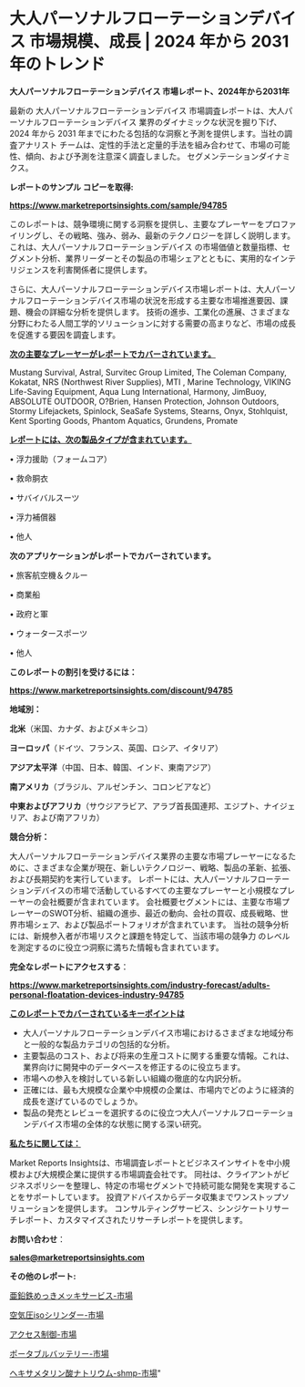 # 大人パーソナルフローテーションデバイス 市場規模、成長 | 2024 年から 2031 年のトレンド

<strong>大人パーソナルフローテーションデバイス 市場レポート、2024年から2031年</strong>

最新の 大人パーソナルフローテーションデバイス 市場調査レポートは、大人パーソナルフローテーションデバイス 業界のダイナミックな状況を掘り下げ、2024 年から 2031 年までにわたる包括的な洞察と予測を提供します。当社の調査アナリスト チームは、定性的手法と定量的手法を組み合わせて、市場の可能性、傾向、および予測を注意深く調査しました。 セグメンテーションダイナミクス。



<strong>レポートのサンプル コピーを取得:</strong> <a href=https://www.marketreportsinsights.com/sample/94785>

<strong><u>https://www.marketreportsinsights.com/sample/94785</u></strong></a>

このレポートは、競争環境に関する洞察を提供し、主要なプレーヤーをプロファイリングし、その戦略、強み、弱み、最新のテクノロジーを詳しく説明します。 これは、大人パーソナルフローテーションデバイス の市場価値と数量指標、セグメント分析、業界リーダーとその製品の市場シェアとともに、実用的なインテリジェンスを利害関係者に提供します。

さらに、大人パーソナルフローテーションデバイス市場レポートは、大人パーソナルフローテーションデバイス市場の状況を形成する主要な市場推進要因、課題、機会の詳細な分析を提供します。 技術の進歩、工業化の進展、さまざまな分野にわたる人間工学的ソリューションに対する需要の高まりなど、市場の成長を促進する要因を調査します。



<strong><u>次の主要なプレーヤーがレポートでカバーされています。</u></strong>

Mustang Survival, Astral, Survitec Group Limited, The Coleman Company, Kokatat, NRS (Northwest River Supplies), MTI , Marine Technology, VIKING Life-Saving Equipment, Aqua Lung International, Harmony, JimBuoy, ABSOLUTE OUTDOOR, O?Brien, Hansen Protection, Johnson Outdoors, Stormy Lifejackets, Spinlock, SeaSafe Systems, Stearns, Onyx, Stohlquist, Kent Sporting Goods, Phantom Aquatics, Grundens, Promate



<strong><u><b>レポートには、次の製品タイプが含まれています。</b></u></strong>

• 浮力援助（フォームコア）

• 救命胴衣

• サバイバルスーツ

• 浮力補償器

• 他人



<strong><b>次のアプリケーションがレポートでカバーされています。</b></strong>

• 旅客航空機＆クルー

• 商業船

• 政府と軍

• ウォータースポーツ

• 他人



<strong><b>このレポートの割引を受けるには：</b></strong><a href=https://www.marketreportsinsights.com/discount/94785>

<strong><u>https://www.marketreportsinsights.com/discount/94785</u></strong></a>



<strong>地域別：</strong>



<strong>北米</strong>（米国、カナダ、およびメキシコ）



<strong>ヨーロッパ</strong>（ドイツ、フランス、英国、ロシア、イタリア）



<strong>アジア太平洋</strong>（中国、日本、韓国、インド、東南アジア）



<strong>南アメリカ</strong>（ブラジル、アルゼンチン、コロンビアなど）



<strong>中東およびアフリカ</strong>（サウジアラビア、アラブ首長国連邦、エジプト、ナイジェリア、および南アフリカ）



<strong>競合分析：</strong>

大人パーソナルフローテーションデバイス業界の主要な市場プレーヤーになるために、さまざまな企業が現在、新しいテクノロジー、戦略、製品の革新、拡張、および長期契約を実行しています。 レポートには、大人パーソナルフローテーションデバイスの市場で活動しているすべての主要なプレーヤーと小規模なプレーヤーの会社概要が含まれています。 会社概要セグメントには、主要な市場プレーヤーのSWOT分析、組織の進歩、最近の動向、会社の買収、成長戦略、世界市場シェア、および製品ポートフォリオが含まれています。 当社の競争分析には、新規参入者が市場リスクと課題を特定して、当該市場の競争力 のレベルを測定するのに役立つ洞察に満ちた情報も含まれています。



<strong>完全なレポートにアクセスする</strong>：

<a href=https://www.marketreportsinsights.com/industry-forecast/adults-personal-floatation-devices-industry-94785>

<strong><u>https://www.marketreportsinsights.com/industry-forecast/adults-personal-floatation-devices-industry-94785</u></strong></a>



<strong><u><b>このレポートでカバーされているキーポイントは</b></u></strong>
<ul>
  <li>大人パーソナルフローテーションデバイス市場におけるさまざまな地域分布と一般的な製品カテゴリの包括的な分析。</li>
  <li>主要製品のコスト、および将来の生産コストに関する重要な情報。これは、業界向けに開発中のデータベースを修正するのに役立ちます。</li>
  <li>市場への参入を検討している新しい組織の徹底的な内訳分析。</li>
  <li>正確には、最も大規模な企業や中規模の企業は、市場内でどのように経済的成長を遂げているのでしょうか。</li>
  <li>製品の発売とレビューを選択するのに役立つ大人パーソナルフローテーションデバイス市場の全体的な状態に関する深い研究。</li>
</ul>


<strong><u><b>私たちに関しては：</b></u></strong>

Market Reports Insightsは、市場調査レポートとビジネスインサイトを中小規模および大規模企業に提供する市場調査会社です。 同社は、クライアントがビジネスポリシーを整理し、特定の市場セグメントで持続可能な開発を実現することをサポートしています。 投資アドバイスからデータ収集までワンストップソリューションを提供します。 コンサルティングサービス、シンジケートリサーチレポート、カスタマイズされたリサーチレポートを提供します。



<strong><b>お問い合わせ</b></strong>：

<a href=mailto:sales@marketreportsinsights.com>

<strong><u>sales@marketreportsinsights.com</u></strong></a>



<strong>その他のレポート:</strong>

<a href=https://www.linkedin.com/pulse/亜鉛鉄めっきメッキサービス-市場-2023-swot-分析と最新イノベーション-9cfvf/>亜鉛鉄めっきメッキサービス-市場</a>

<a href=https://www.linkedin.com/pulse/空気圧isoシリンダー-市場-2023-swot-分析と成長率-2030-hjcpf/>空気圧isoシリンダー-市場</a>

<a href=https://www.linkedin.com/pulse/アクセス制御-市場-2023-最新の-cagr-および成長分析-2030-oncpf/>アクセス制御-市場</a>

<a href=https://www.linkedin.com/pulse/ポータブルバッテリー-市場-2023-swot-分析と成長率-2030-vqljf/>ポータブルバッテリー-市場</a>

<a href=https://www.linkedin.com/pulse/ヘキサメタリン酸ナトリウム-shmp-市場-2023-収益と成長ドライバー-2030-pr-news-hub-hd7xc/>ヘキサメタリン酸ナトリウム-shmp-市場</a>"
